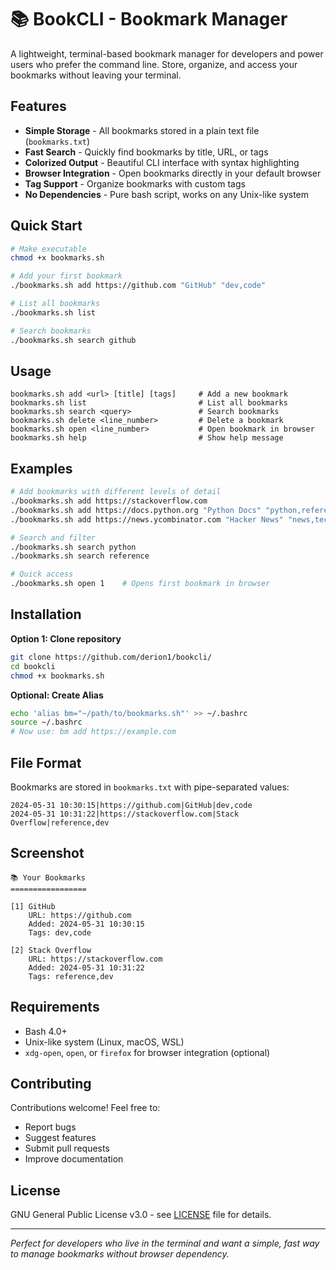 # 📚 BookCLI - Bookmark Manager

A lightweight, terminal-based bookmark manager for developers and power users who prefer the command line. Store, organize, and access your bookmarks without leaving your terminal.

## Features

- **Simple Storage** - All bookmarks stored in a plain text file (`bookmarks.txt`)
- **Fast Search** - Quickly find bookmarks by title, URL, or tags
- **Colorized Output** - Beautiful CLI interface with syntax highlighting
- **Browser Integration** - Open bookmarks directly in your default browser
- **Tag Support** - Organize bookmarks with custom tags
- **No Dependencies** - Pure bash script, works on any Unix-like system

## Quick Start

```bash
# Make executable
chmod +x bookmarks.sh

# Add your first bookmark
./bookmarks.sh add https://github.com "GitHub" "dev,code"

# List all bookmarks
./bookmarks.sh list

# Search bookmarks
./bookmarks.sh search github
```

## Usage

```
bookmarks.sh add <url> [title] [tags]     # Add a new bookmark
bookmarks.sh list                         # List all bookmarks  
bookmarks.sh search <query>               # Search bookmarks
bookmarks.sh delete <line_number>         # Delete a bookmark
bookmarks.sh open <line_number>           # Open bookmark in browser
bookmarks.sh help                         # Show help message
```

## Examples

```bash
# Add bookmarks with different levels of detail
./bookmarks.sh add https://stackoverflow.com
./bookmarks.sh add https://docs.python.org "Python Docs" "python,reference"
./bookmarks.sh add https://news.ycombinator.com "Hacker News" "news,tech"

# Search and filter
./bookmarks.sh search python
./bookmarks.sh search reference

# Quick access
./bookmarks.sh open 1    # Opens first bookmark in browser
```

## Installation

**Option 1: Clone repository**
```bash
git clone https://github.com/derion1/bookcli/
cd bookcli
chmod +x bookmarks.sh
```


**Optional: Create Alias**
```bash
echo 'alias bm="~/path/to/bookmarks.sh"' >> ~/.bashrc
source ~/.bashrc
# Now use: bm add https://example.com
```

## File Format

Bookmarks are stored in `bookmarks.txt` with pipe-separated values:
```
2024-05-31 10:30:15|https://github.com|GitHub|dev,code
2024-05-31 10:31:22|https://stackoverflow.com|Stack Overflow|reference,dev
```

## Screenshot

```
📚 Your Bookmarks
=================

[1] GitHub
    URL: https://github.com
    Added: 2024-05-31 10:30:15
    Tags: dev,code

[2] Stack Overflow  
    URL: https://stackoverflow.com
    Added: 2024-05-31 10:31:22
    Tags: reference,dev
```

## Requirements

- Bash 4.0+
- Unix-like system (Linux, macOS, WSL)
- `xdg-open`, `open`, or `firefox` for browser integration (optional)

## Contributing

Contributions welcome! Feel free to:
- Report bugs
- Suggest features
- Submit pull requests
- Improve documentation

## License

GNU General Public License v3.0 - see [LICENSE](LICENSE) file for details.

---

*Perfect for developers who live in the terminal and want a simple, fast way to manage bookmarks without browser dependency.*
